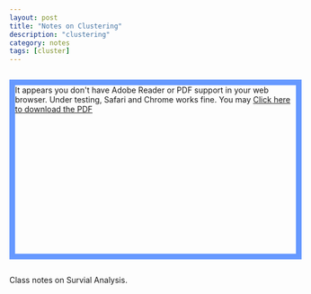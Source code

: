 ```yaml
---
layout: post
title: "Notes on Clustering"
description: "clustering"
category: notes
tags: [cluster]
---
```

<link href="/css/examples.css" rel="stylesheet" type="text/css" />

<style type="text/css">
<!--

#pdf {
	width: 500px;
	height: 300px;
	margin: 2em auto;
	border: 10px solid #6699FF;
}

#pdf p {
   padding: 1em;
}

#pdf object {
   display: block;
   border: solid 1px #666;
}

-->
</style>

<script type="text/javascript" src="/media/js/pdfobject.js"></script>

<script type='text/javascript'>

 window.onload = function (){


	var success = new PDFObject({ url: "/documents/Lecture 4 notes.pdf" }).embed("pdf");
	
};


</script>

<div id="pdf">It appears you don't have Adobe Reader or PDF support in your web browser. Under testing, Safari and Chrome works fine. You may <a href="documents/Lecture 4 notes.pdf.pdf">Click here to download the PDF</a></div>

Class notes on Survial Analysis.

